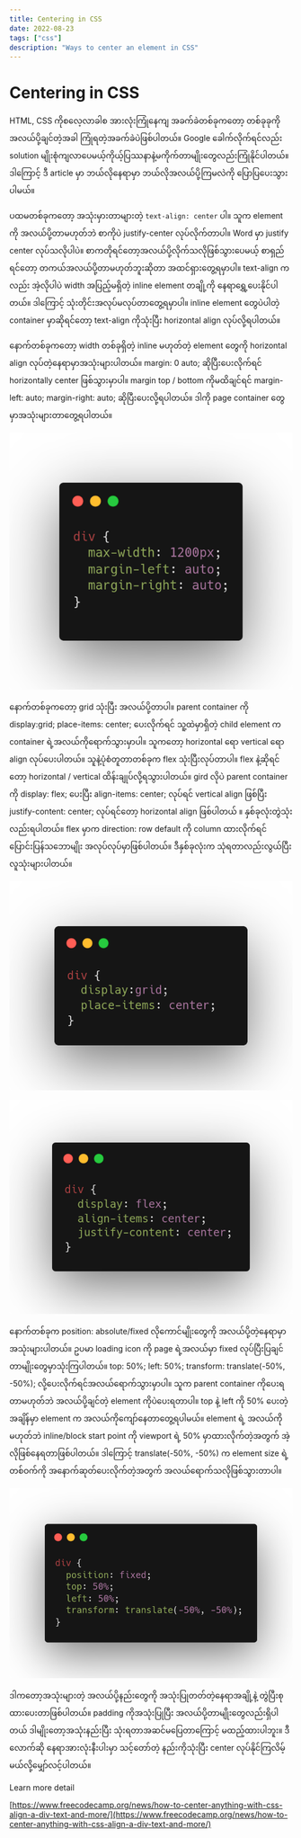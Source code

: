 ```yaml
---
title: Centering in CSS
date: 2022-08-23
tags: ["css"]
description: "Ways to center an element in CSS"
---
```


# Centering in CSS

HTML, CSS ကိုစလေ့လာခါစ အားလုံးကြုံနေကျ အခက်ခဲတစ်ခုကတော့ တစ်ခုခုကိုအလယ်ပို့ချင်တဲ့အခါ ကြုံရတဲ့အခက်ခဲပဲဖြစ်ပါတယ်။ Google ခေါက်လိုက်ရင်လည်း solution မျိုးစုံကျလာပေမယ့်ကိုယ့်ပြဿနာနဲ့မကိုက်တာမျိုးတွေလည်းကြုံနိုင်ပါတယ်။ ဒါကြောင့် ဒီ article မှာ ဘယ်လိုနေရာမှာ ဘယ်လိုအလယ်ပို့ကြမလဲကို ပြောပြပေးသွားပါမယ်။

ပထမတစ်ခုကတော့ အသုံးမှားတာများတဲ့ `text-align: center` ပါ။ သူက element ကို အလယ်ပို့တာမဟုတ်ဘဲ စာကိုပဲ justify-center လုပ်လိုက်တာပါ။ Word မှာ justify center လုပ်သလိုပါပဲ။ စာကတိုရင်တော့အလယ်ပို့လိုက်သလိုဖြစ်သွားပေမယ့် စာရှည်ရင်တော့ တကယ်အလယ်ပို့တာမဟုတ်ဘူးဆိုတာ အထင်ရှားတွေ့ရမှာပါ။ text-align ကလည်း အဲ့လိုပါပဲ width အပြည့်မရှိတဲ့ inline element တချို့ကို နေရာရွှေ့ပေးနိုင်ပါတယ်။ ဒါကြောင့် သုံးတိုင်းအလုပ်မလုပ်တာတွေ့ရမှာပါ။ inline element တွေပဲပါတဲ့ container မှာဆိုရင်တော့ text-align ကိုသုံးပြီး horizontal align  လုပ်လို့ရပါတယ်။ 

နောက်တစ်ခုကတော့ width တစ်ခုရှိတဲ့ inline မဟုတ်တဲ့ element တွေကို horizontal align လုပ်တဲ့နေရာမှာအသုံးများပါတယ်။ margin: 0 auto; ဆိုပြီးပေးလိုက်ရင် horizontally center ဖြစ်သွားမှာပါ။ margin top / bottom ကိုမထိချင်ရင် margin-left: auto; margin-right: auto; ဆိုပြီးပေးလို့ရပါတယ်။ ဒါကို page container တွေမှာအသုံးများတာတွေ့ရပါတယ်။ 

![marginauto.png](assets/marginauto.png)

နောက်တစ်ခုကတော့ grid သုံးပြီး အလယ်ပို့တာပါ။ parent container ကို display:grid; place-items: center; ပေးလိုက်ရင် သူ့ထဲမှာရှိတဲ့ child element က container ရဲ့အလယ်ကိုရောက်သွားမှာပါ။ သူကတော့ horizontal ရော vertical ရော align လုပ်ပေးပါတယ်။ သူနဲ့ပုံစံတူတာတစ်ခုက flex သုံးပြီးလုပ်တာပါ။ flex နဲ့ဆိုရင်တော့ horizontal / vertical ထိန်းချုပ်လို့ရသွားပါတယ်။ gird လိုပဲ parent container ကို display: flex; ပေးပြီး align-items: center; လုပ်ရင် vertical align ဖြစ်ပြီး justify-content: center; လုပ်ရင်တော့ horizontal align ဖြစ်ပါတယ် ။ နှစ်ခုလုံးတွဲသုံးလည်းရပါတယ်။ flex မှာက direction: row default  ကို column ထားလိုက်ရင် ပြောင်းပြန်သဘောမျိုး အလုပ်လုပ်မှာဖြစ်ပါတယ်။ ဒီနှစ်ခုလုံးက သုံရတာလည်းလွယ်ပြီးလူသုံးများပါတယ်။

![grid.png](assets/grid.png)

![flex.png](assets/flex.png)

နောက်တစ်ခုက position: absolute/fixed လိုကောင်မျိုးတွေကို အလယ်ပို့တဲ့နေရာမှာအသုံးများပါတယ်။ ဥပမာ loading icon ကို page ရဲ့အလယ်မှာ fixed လုပ်ပြီးပြချင်တာမျိုးတွေမှာသုံးကြပါတယ်။ top: 50%; left: 50%; transform: translate(-50%, -50%); လို့ပေးလိုက်ရင်အလယ်ရောက်သွားမှာပါ။ သူက parent container ကိုပေးရတာမဟုတ်ဘဲ အလယ်ပို့ချင်တဲ့ element ကိုပဲပေးရတာပါ။ top နဲ့ left ကို 50% ပေးတဲ့အချိန်မှာ element က အလယ်ကိုကျော်နေတာတွေ့ရပါမယ်။ element ရဲ့ အလယ်ကိုမဟုတ်ဘဲ inline/block start point ကို  viewport ရဲ့ 50% မှာထားလိုက်တဲ့အတွက် အဲ့လိုဖြစ်နေရတာဖြစ်ပါတယ်။ ဒါကြောင့် translate(-50%, -50%)  က element size ရဲ့ တစ်ဝက်ကို အနောက်ဆုတ်ပေးလိုက်တဲ့အတွက် အလယ်ရောက်သလိုဖြစ်သွားတာပါ။ 

![fixed.png](assets/fixed.png)

ဒါကတော့အသုံးများတဲ့ အလယ်ပို့နည်းတွေကို အသုံးပြုတတ်တဲ့နေရာအချို့နဲ့ တွဲပြီးစုထားပေးတာဖြစ်ပါတယ်။ padding ကိုအသုံးပြုပြီး အလယ်ပို့တာမျိုးတွေလည်းရှိပါတယ် ဒါမျိုးတော့အသုံးနည်းပြီး သုံးရတာအဆင်မပြေတာကြောင့် မထည့်ထားပါဘူး။ ဒီလောက်ဆို နေရာအားလုံးနီးပါးမှာ သင့်တော်တဲ့ နည်းကိုသုံးပြီး center လုပ်နိုင်ကြလိမ့်မယ်လို့မျှော်လင့်ပါတယ်။ 

Learn more detail 

[https://www.freecodecamp.org/news/how-to-center-anything-with-css-align-a-div-text-and-more/](https://www.freecodecamp.org/news/how-to-center-anything-with-css-align-a-div-text-and-more/)